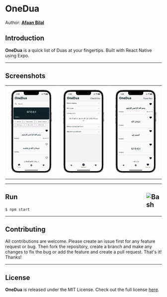 OneDua
======

Author: **[Afaan Bilal](https://afaan.dev)**

## Introduction
**OneDua** is a quick list of Duas at your fingertips. Built with React Native using Expo.

---

## Screenshots
||||
|:----:|:----------:|:---------:|
|![Home](/screenshots/OneDua-Home.png)|![Checklists](/screenshots/OneDua-Checklists.png)|![Favorites](/screenshots/OneDua-Favorites.png)|

---

## Run <img src="https://cdn.jsdelivr.net/gh/devicons/devicon/icons/bash/bash-original.svg" alt="Bash" title="Bash" width="50px" style="float:right" />
`$ npm start`

---

## Contributing
All contributions are welcome. Please create an issue first for any feature request
or bug. Then fork the repository, create a branch and make any changes to fix the bug
or add the feature and create a pull request. That's it!
Thanks!

---

## License
**OneDua** is released under the MIT License.
Check out the full license [here](LICENSE).
